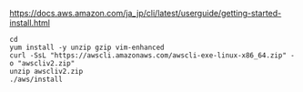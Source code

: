 
https://docs.aws.amazon.com/ja_jp/cli/latest/userguide/getting-started-install.html


```
cd
yum install -y unzip gzip vim-enhanced
curl -SsL "https://awscli.amazonaws.com/awscli-exe-linux-x86_64.zip" -o "awscliv2.zip"
unzip awscliv2.zip
./aws/install
```
